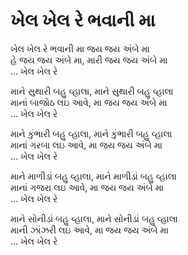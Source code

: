 # ખેલ ખેલ રે ભવાની મા

ખેલ ખેલ રે ભવાની મા જય જય અંબે મા  
હે જય જય અંબે મા, મારી જય જય અંબે મા  
... ખેલ ખેલ રે  

માને સુથારી બહુ વ્હાલા, માને સુથારી બહુ વ્હાલા  
માનાં બાજોઠ લઇ આવે, મા જય જય અંબે મા  
... ખેલ ખેલ રે  

માને કુંભારી બહુ વ્હાલા, માને કુંભારી બહુ વ્હાલા  
માનાં ગરબા લઇ આવે, મા જય જય અંબે મા  
... ખેલ ખેલ રે  

માને માળીડાં બહુ વ્હાલા, માને માળીડાં બહુ વ્હાલા  
માનાં ગજરા લઇ આવે, મા જય જય અંબે મા  
... ખેલ ખેલ રે  

માને સોનીડાં બહુ વ્હાલા, માને સોનીડાં બહુ વ્હાલા  
માની ઝાંઝરી લઇ આવે, મા જય જય અંબે મા  
... ખેલ ખેલ રે  
